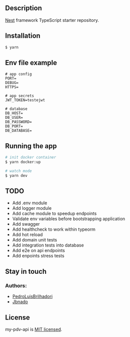 ## Description

[Nest](https://github.com/nestjs/nest) framework TypeScript starter repository.

## Installation

```bash
$ yarn
```

## Env file example

```
# app config
PORT=
DEBUG=
HTTPS=

# app secrets
JWT_TOKEN=testejwt

# database
DB_HOST=
DB_USER=
DB_PASSWORD=
DB_PORT=
DB_DATABASE=
```

## Running the app

```bash
# init docker container
$ yarn docker:up

# watch mode
$ yarn dev

```

## TODO

-   Add .env module
-   Add logger module
-   Add cache module to speedup endpoints
-   Validate env variables before bootstrapping application
-   Add swagger
-   Add healthcheck to work within typeorm
-   Add hot reload
-   Add domain unit tests
-   Add integration tests into database
-   Add e2e on api endpoints
-   Add enpoints stress tests

## Stay in touch

### Authors:

-   [PedroLuisBrilhadori](https://github.com/PedroLuisBrilhadori)
-   [Jbnado](https://github.com/jbnado)

## License

my-pdv-api is [MIT licensed](LICENSE).
